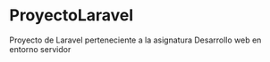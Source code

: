 # ProyectoLaravel
Proyecto de Laravel perteneciente a la asignatura Desarrollo web en entorno servidor
